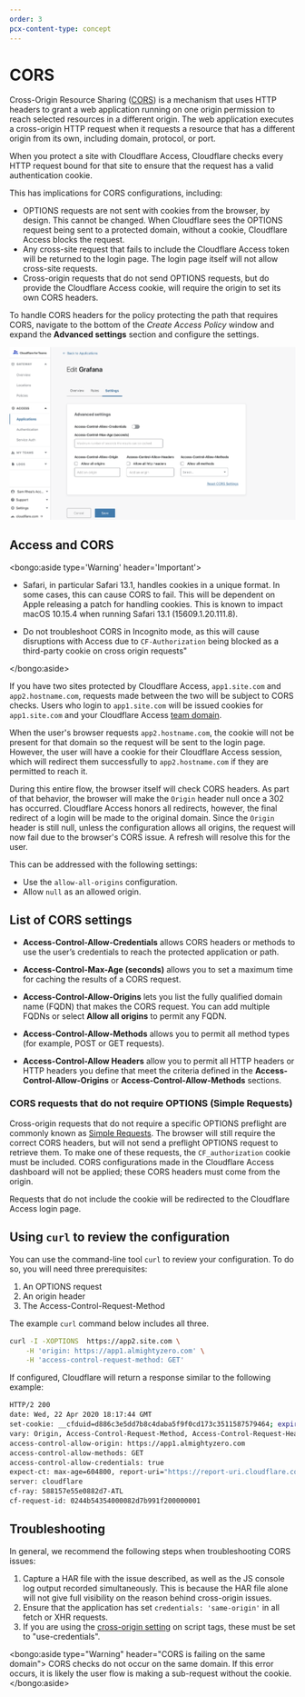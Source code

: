 ```yaml
---
order: 3
pcx-content-type: concept
---
```


# CORS

Cross-Origin Resource Sharing ([CORS](https://developer.mozilla.org/en-US/docs/Web/HTTP/CORS)) is a mechanism that uses HTTP headers to grant a web application running on one origin permission to reach selected resources in a different origin. The web application executes a cross-origin HTTP request when it requests a resource that has a different origin from its own, including domain, protocol, or port.

When you protect a site with Cloudflare Access, Cloudflare checks every HTTP request bound for that site to ensure that the request has a valid authentication cookie.

This has implications for CORS configurations, including:

- OPTIONS requests are not sent with cookies from the browser, by design. This cannot be changed. When Cloudflare sees the OPTIONS request being sent to a protected domain, without a cookie, Cloudflare Access blocks the request.
- Any cross-site request that fails to include the Cloudflare Access token will be returned to the login page. The login page itself will not allow cross-site requests.
- Cross-origin requests that do not send OPTIONS requests, but do provide the Cloudflare Access cookie, will require the origin to set its own CORS headers.

To handle CORS headers for the policy protecting the path that requires CORS, navigate to the bottom of the _Create Access Policy_ window and expand the **Advanced settings** section and configure the settings.

![Advanced Settings CORS section](../../static/documentation/policies/cors-config.png 'Create Policy window Advanced Settings CORS Settings')

## Access and CORS

<bongo:aside type='Warning' header='Important'>

- Safari, in particular Safari 13.1, handles cookies in a unique format. In some cases, this can cause CORS to fail. This will be dependent on Apple releasing a patch for handling cookies. This is known to impact macOS 10.15.4 when running Safari 13.1 (15609.1.20.111.8).

- Do not troubleshoot CORS in Incognito mode, as this will cause disruptions with Access due to `CF-Authorization` being blocked as a third-party cookie on cross origin requests"

</bongo:aside>

If you have two sites protected by Cloudflare Access, `app1.site.com` and `app2.hostname.com`, requests made between the two will be subject to CORS checks. Users who login to `app1.site.com` will be issued cookies for `app1.site.com` and your Cloudflare Access [team domain](/glossary#team-domain).

When the user's browser requests `app2.hostname.com`, the cookie will not be present for that domain so the request will be sent to the login page. However, the user will have a cookie for their Cloudflare Access session, which will redirect them successfully to `app2.hostname.com` if they are permitted to reach it.

During this entire flow, the browser itself will check CORS headers. As part of that behavior, the browser will make the `Origin` header null once a 302 has occurred. Cloudflare Access honors all redirects, however, the final redirect of a login will be made to the original domain. Since the `Origin` header is still null, unless the configuration allows all origins, the request will now fail due to the browser's CORS issue. A refresh will resolve this for the user.

This can be addressed with the following settings:

- Use the `allow-all-origins` configuration.
- Allow `null` as an allowed origin.

## List of CORS settings

- **Access-Control-Allow-Credentials** allows CORS headers or methods to use the user’s credentials to reach the protected application or path.
- **Access-Control-Max-Age (seconds)** allows you to set a maximum time for caching the results of a CORS request.
- **Access-Control-Allow-Origins** lets you list the fully qualified domain name (FQDN) that makes the CORS request. You can add multiple FQDNs or select **Allow all origins** to permit any FQDN.

- **Access-Control-Allow-Methods** allows you to permit all method types (for example, POST or GET requests).
- **Access-Control-Allow Headers** allow you to permit all HTTP headers or HTTP headers you define that meet the criteria defined in the **Access-Control-Allow-Origins** or **Access-Control-Allow-Methods** sections.

### CORS requests that do not require OPTIONS (Simple Requests)

Cross-origin requests that do not require a specific OPTIONS preflight are commonly known as [Simple Requests](https://developer.mozilla.org/en-US/docs/Web/HTTP/CORS). The browser will still require the correct CORS headers, but will not send a preflight OPTIONS request to retrieve them. To make one of these requests, the `CF_authorization` cookie must be included. CORS configurations made in the Cloudflare Access dashboard will not be applied; these CORS headers must come from the origin.

Requests that do not include the cookie will be redirected to the Cloudflare Access login page.

## Using `curl` to review the configuration

You can use the command-line tool `curl` to review your configuration. To do so, you will need three prerequisites:

1. An OPTIONS request
2. An origin header
3. The Access-Control-Request-Method

The example `curl` command below includes all three.

```bash
curl -I -XOPTIONS  https://app2.site.com \
    -H 'origin: https://app1.almightyzero.com' \
    -H 'access-control-request-method: GET'
```

If configured, Cloudflare will return a response similar to the following example:

```bash
HTTP/2 200
date: Wed, 22 Apr 2020 18:17:44 GMT
set-cookie: __cfduid=d886c3e5dd7b8c4daba5f9f0cd173c3511587579464; expires=Fri, 22-May-20 18:17:44 GMT; path=/; domain=.almightyzero.com; HttpOnly; SameSite=Lax
vary: Origin, Access-Control-Request-Method, Access-Control-Request-Headers
access-control-allow-origin: https://app1.almightyzero.com
access-control-allow-methods: GET
access-control-allow-credentials: true
expect-ct: max-age=604800, report-uri="https://report-uri.cloudflare.com/cdn-cgi/beacon/expect-ct"
server: cloudflare
cf-ray: 588157e55e0882d7-ATL
cf-request-id: 0244b54354000082d7b991f200000001
```

## Troubleshooting

In general, we recommend the following steps when troubleshooting CORS issues:

1. Capture a HAR file with the issue described, as well as the JS console log output recorded simultaneously. This is because the HAR file alone will not give full visibility on the reason behind cross-origin issues.
2. Ensure that the application has set `credentials: 'same-origin'` in all fetch or XHR requests.
3. If you are using the [cross-origin setting](https://developer.mozilla.org/en-US/docs/Web/HTML/Attributes/crossorigin) on script tags, these must be set to "use-credentials".

<bongo:aside type="Warning" header="CORS is failing on the same domain">
  CORS checks do not occur on the same domain. If this error occurs, it is likely the user flow is
  making a sub-request without the cookie.
</bongo:aside>
